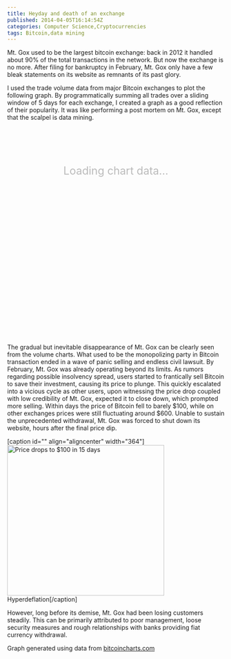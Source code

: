 ```yaml
---
title: Heyday and death of an exchange
published: 2014-04-05T16:14:54Z
categories: Computer Science,Cryptocurrencies
tags: Bitcoin,data mining
---
```


<p><!--raw--><script type="text/javascript">// <![CDATA[
(function($) {
$(document).on('ready pjax:success', function() {
	$.ajax({
    url: '//www.google.com/jsapi',
    dataType: 'script',
    cache: true,
    success: function() {
        google.load('visualization', '1', {
            'packages': ['corechart'],
            'callback': drawChart_exchange
        });
    }
});
function drawChart_exchange() {
         var data = google.visualization.arrayToDataTable([
          ['Date', 'Mt.Gox', 'BTC-E', 'Bitfinex', 'Bitstamp', 'BTC China', 'Others'],
['01/06/2012', 81.15, 9.85, 0.00, 1.48, 1.17, 6.36],
['11/06/2012', 83.05, 8.10, 0.00, 3.62, 0.75, 4.49],
['21/06/2012', 78.32, 8.92, 0.00, 6.15, 0.83, 5.78],
['01/07/2012', 80.28, 9.08, 0.00, 2.71, 1.08, 6.85],
['11/07/2012', 90.42, 3.74, 0.00, 2.07, 0.78, 3.00],
['21/07/2012', 91.31, 4.45, 0.00, 2.54, 1.66, 0.03],
['31/07/2012', 89.77, 5.99, 0.00, 2.56, 1.49, 0.19],
['10/08/2012', 90.98, 4.74, 0.00, 2.49, 1.58, 0.20],
['20/08/2012', 90.32, 3.64, 0.00, 3.90, 1.88, 0.26],
['30/08/2012', 89.02, 4.76, 0.00, 4.11, 1.91, 0.20],
['09/09/2012', 85.80, 6.80, 0.00, 5.15, 1.63, 0.62],
['19/09/2012', 83.60, 8.04, 0.00, 5.81, 2.27, 0.28],
['29/09/2012', 83.06, 8.89, 0.00, 6.40, 1.45, 0.20],
['09/10/2012', 84.12, 8.96, 0.00, 5.39, 1.27, 0.26],
['19/10/2012', 86.15, 6.64, 0.00, 5.95, 1.02, 0.24],
['29/10/2012', 78.82, 12.05, 0.00, 7.85, 1.05, 0.23],
['08/11/2012', 79.39, 11.03, 0.00, 6.92, 2.25, 0.42],
['18/11/2012', 79.65, 8.45, 0.00, 9.80, 1.82, 0.28],
['28/11/2012', 80.09, 7.66, 0.00, 9.79, 2.23, 0.23],
['08/12/2012', 83.92, 5.13, 0.00, 8.20, 2.43, 0.32],
['18/12/2012', 80.79, 8.60, 0.00, 8.76, 1.46, 0.38],
['28/12/2012', 83.23, 7.00, 0.00, 7.77, 1.73, 0.26],
['07/01/2013', 84.03, 5.19, 0.00, 8.84, 1.57, 0.37],
['17/01/2013', 85.29, 5.27, 0.00, 6.94, 2.23, 0.28],
['27/01/2013', 85.90, 5.48, 0.00, 6.04, 2.08, 0.49],
['06/02/2013', 86.62, 4.39, 0.00, 6.33, 1.99, 0.68],
['16/02/2013', 83.70, 3.94, 0.00, 7.57, 3.67, 1.11],
['26/02/2013', 83.64, 3.83, 0.00, 7.25, 4.17, 1.12],
['08/03/2013', 82.78, 5.32, 0.00, 5.74, 4.85, 1.31],
['18/03/2013', 80.68, 4.96, 0.00, 7.40, 5.39, 1.57],
['28/03/2013', 74.41, 7.42, 3.93, 6.34, 5.80, 2.11],
['07/04/2013', 72.90, 10.93, 5.43, 6.07, 4.19, 0.47],
['17/04/2013', 70.91, 8.98, 6.29, 7.14, 5.88, 0.81],
['27/04/2013', 68.39, 9.33, 8.93, 7.80, 5.13, 0.42],
['07/05/2013', 69.01, 7.89, 7.53, 9.01, 5.86, 0.69],
['17/05/2013', 61.64, 8.90, 6.64, 14.52, 7.25, 1.05],
['27/05/2013', 61.15, 7.60, 8.17, 15.80, 6.41, 0.87],
['06/06/2013', 60.80, 8.41, 8.24, 14.97, 6.82, 0.77],
['16/06/2013', 63.92, 9.44, 6.13, 13.07, 6.55, 0.88],
['26/06/2013', 55.87, 9.82, 7.50, 19.37, 6.60, 0.83],
['06/07/2013', 53.87, 8.52, 9.06, 19.06, 8.80, 0.69],
['16/07/2013', 49.96, 7.87, 7.33, 23.36, 10.67, 0.81],
['26/07/2013', 51.75, 8.82, 7.17, 20.71, 10.52, 1.03],
['05/08/2013', 46.32, 8.98, 9.38, 27.09, 6.87, 1.36],
['15/08/2013', 46.49, 6.96, 9.34, 26.26, 9.72, 1.23],
['25/08/2013', 43.06, 7.55, 12.07, 26.38, 9.39, 1.55],
['04/09/2013', 41.04, 9.01, 11.22, 29.15, 8.33, 1.25],
['14/09/2013', 34.86, 14.09, 10.32, 32.84, 6.30, 1.58],
['24/09/2013', 41.90, 9.42, 12.07, 27.17, 8.25, 1.19],
['04/10/2013', 26.49, 12.28, 9.92, 28.25, 22.47, 0.59],
['14/10/2013', 25.29, 16.48, 11.33, 22.36, 23.71, 0.82],
['24/10/2013', 22.85, 18.23, 12.81, 21.29, 24.54, 0.28],
['03/11/2013', 22.68, 13.02, 12.23, 20.89, 30.30, 0.89],
['13/11/2013', 21.90, 17.38, 8.50, 18.22, 33.04, 0.96],
['23/11/2013', 20.29, 17.20, 7.05, 16.81, 38.01, 0.64],
['03/12/2013', 17.04, 18.84, 8.27, 16.19, 39.12, 0.55],
['13/12/2013', 16.67, 23.38, 12.55, 20.52, 26.41, 0.47],
['23/12/2013', 22.87, 25.47, 16.26, 23.61, 11.15, 0.65],
['02/01/2014', 17.40, 24.77, 17.97, 24.42, 14.69, 0.76],
['12/01/2014', 18.09, 25.08, 17.23, 26.28, 12.54, 0.78],
['22/01/2014', 14.66, 23.22, 16.85, 27.87, 16.78, 0.62],
['01/02/2014', 22.63, 18.69, 20.17, 29.63, 8.28, 0.60],
['11/02/2014', 39.10, 14.78, 16.20, 21.89, 7.54, 0.50],
['21/02/2014', 41.95, 13.57, 16.01, 21.23, 6.88, 0.37],
['03/03/2014', 0.00, 19.98, 29.00, 36.89, 13.20, 0.94],
['13/03/2014', 0.00, 18.05, 25.40, 40.93, 14.24, 1.38],
['23/03/2014', 0.00, 14.44, 32.29, 40.37, 12.30, 0.59]
        ]);

        var options = {
          title: 'Market share as percentage',
	chartArea:{left:31,top:20,width:"78%",height:"75%"},
          hAxis: {titleTextStyle: {color: '#333'}, maxAlternation:1, showTextEvery:5, slantedText:true, slantedTextAngle:38},
          vAxis: {minValue: 0, viewWindowMode:'maximized'}, isStacked: true
        };
var element = document.getElementById('chart_div_exchange');
if (element!=null){
        var chart = new google.visualization.AreaChart(element);
        chart.draw(data, options);}
      }
	  });})(jQuery);
// ]]></script><!--/raw--></p>
<p>Mt. Gox used to be the largest bitcoin exchange: back in 2012 it handled about 90% of the total transactions in the network. But now the exchange is no more. After filing for bankruptcy in February, Mt. Gox only have a few bleak statements on its website as remnants of its past glory.</p>
<p>I used the trade volume data from major Bitcoin exchanges to plot the following graph. By programmatically summing all trades over a sliding window of 5 days for each exchange, I created a graph as a good reflection of their popularity. It was like performing a post mortem on Mt. Gox, except that the scalpel is data mining.</p>
<div id="chart_div_exchange" style="width: 100%; height: 400px;">
<div style="text-align: center; margin-top: 100px; font-size: 25px; color: #bbb;">Loading chart data...</div>
</div>
<p><!--more-->The gradual but inevitable disappearance of Mt. Gox can be clearly seen from the volume charts. What used to be the monopolizing party in Bitcoin transaction ended in a wave of panic selling and endless civil lawsuit. By February, Mt. Gox was already operating beyond its limits. As rumors regarding possible insolvency spread, users started to frantically sell Bitcoin to save their investment, causing its price to plunge. This quickly escalated into a vicious cycle as other users, upon witnessing the price drop coupled with low credibility of Mt. Gox, expected it to close down, which prompted more selling. Within days the price of Bitcoin fell to barely $100, while on other exchanges prices were still fluctuating around $600. Unable to sustain the unprecedented withdrawal, Mt. Gox was forced to shut down its website, hours after the final price dip.</p>
<p>[caption id="" align="aligncenter" width="364"]<img class=" " src="//static.thinkingandcomputing.com/2014/04/goxchart_s.png" alt="Price drops to $100 in 15 days" width="364" height="348" /> Hyperdeflation[/caption]</p>
<p>However, long before its demise, Mt. Gox had been losing customers steadily. This can be primarily attributed to poor management, loose security measures and rough relationships with banks providing fiat currency withdrawal.</p>
<p>Graph generated using data from <a href="http://bitcoincharts.com/" target="_blank">bitcoincharts.com</a></p>


